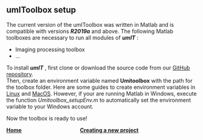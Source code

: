 ## umIToolbox setup

The current version of the umIToolbox was written in Matlab and is compatible with versions ***R2019a*** and above.
The following Matlab toolboxes are necessary to run all modules of ***umIT*** :
* Imaging processing toolbox
* ...

To install ***umIT*** , first clone or download the source code from our [GitHub repository](https://github.com/S-Belanger/Umit).   
Then, create an environment variable named **Umitoolbox** with the path for the toolbox folder. 
Here are some guides to create environment variables in [Linux](https://phoenixnap.com/kb/linux-set-environment-variable) and [MacOS](https://phoenixnap.com/kb/set-environment-variable-mac).
However, if your are running Matlab in Windows, execute the function *Umitoolbox_setupEnv.m* to automatically set the environment variable to your Windows account.

Now the toolbox is ready to use!   

[**Home**](/index.md)                                       [**Creating a new project**](/create_new_project.md)
